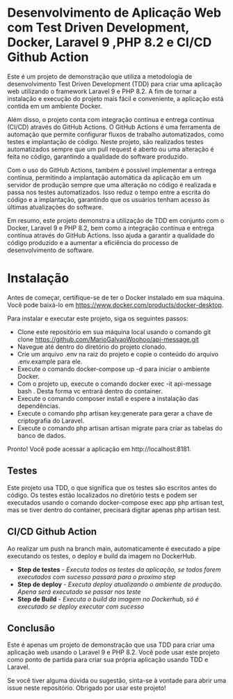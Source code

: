 # Desenvolvimento de Aplicação Web com Test Driven Development, Docker, Laravel 9 ,PHP 8.2 e CI/CD Github Action
Este é um projeto de demonstração que utiliza a metodologia de desenvolvimento Test Driven Development (TDD) para criar uma aplicação web utilizando o framework Laravel 9 e PHP 8.2. A fim de tornar a instalação e execução do projeto mais fácil e conveniente, a aplicação está contida em um ambiente Docker.

Além disso, o projeto conta com integração contínua e entrega contínua (CI/CD) através do GitHub Actions. O GitHub Actions é uma ferramenta de automação que permite configurar fluxos de trabalho automatizados, como testes e implantação de código. Neste projeto, são realizados testes automatizados sempre que um pull request é aberto ou uma alteração é feita no código, garantindo a qualidade do software produzido.

Com o uso do GitHub Actions, também é possível implementar a entrega contínua, permitindo a implantação automática da aplicação em um servidor de produção sempre que uma alteração no código é realizada e passa nos testes automatizados. Isso reduz o tempo entre a escrita do código e a implantação, garantindo que os usuários tenham acesso às últimas atualizações do software.

Em resumo, este projeto demonstra a utilização de TDD em conjunto com o Docker, Laravel 9 e PHP 8.2, bem como a integração contínua e entrega contínua através do GitHub Actions. Isso ajuda a garantir a qualidade do código produzido e a aumentar a eficiência do processo de desenvolvimento de software.

# Instalação
Antes de começar, certifique-se de ter o Docker instalado em sua máquina. Você pode baixá-lo em https://www.docker.com/products/docker-desktop.

Para instalar e executar este projeto, siga os seguintes passos:

* Clone este repositório em sua máquina local usando o comando git clone https://github.com/MarioGalvaoWoohoo/api-message.git
* Navegue até dentro do diretório do projeto clonado.
* Crie um arquivo .env na raiz do projeto e copie o conteúdo do arquivo .env.example para ele.
* Execute o comando docker-compose up -d para iniciar o ambiente Docker.
* Com o projeto up, execute o comando docker exec -it api-message bash . Desta forma vc entrará dentro do container.
* Execute o comando composer install e espere a instalação das dependências.
* Execute o comando php artisan key:generate para gerar a chave de criptografia do Laravel.
* Execute o comando php artisan artisan migrate para criar as tabelas do banco de dados.

Pronto! Você pode acessar a aplicação em http://localhost:8181.

## Testes
Este projeto usa TDD, o que significa que os testes são escritos antes do código. Os testes estão localizados no diretório tests e podem ser executados usando o comando docker-compose exec app php artisan test, mas se tiver dentro do container, precisará digitar apenas php artisan test.

## CI/CD Github Action
Ao realizar um push na branch main, automaticamente é executado a pipe executando os testes, o deploy e build da imagem no DockerHub.
* **Step de testes** - *Executa todos os testes da aplicação, se todos forem executados com sucesso passará para o proximo step* 
* **Step de deploy** - *Executa deploy atualizando o ambiente de produção. Apena será executado se passar nos teste* 
* **Step de Build** - *Executa o build da imagem no Dockerhub, só é executado se deploy executar com sucesso* 

## Conclusão
Este é apenas um projeto de demonstração que usa TDD para criar uma aplicação web usando o Laravel 9 e PHP 8.2. Você pode usar este projeto como ponto de partida para criar sua própria aplicação usando TDD e Laravel.

Se você tiver alguma dúvida ou sugestão, sinta-se à vontade para abrir uma issue neste repositório. Obrigado por usar este projeto!






